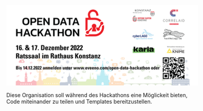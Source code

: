
  <img alt="CorrelAid Logo" src="/profile/Teaser Open Data Hackathon 2022 HP 1640x690 300dpi 10.11.png" >
  
  Diese Organisation soll während des Hackathons eine Möglickeit bieten, Code miteinander zu teilen und Templates bereitzustellen.

